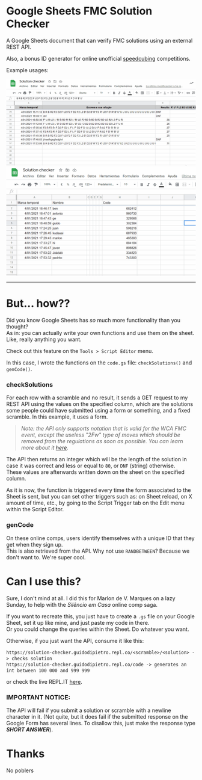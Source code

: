# Google Sheets FMC Solution Checker
A Google Sheets document that can verify FMC solutions using an external REST API.

Also, a bonus ID generator for online unofficial [speedcubing](https://www.worldcubeassociation.org/) competitions.

Example usages:

<img src="gifs/solution-checker-3.gif">

<img src="gifs/code-genner.gif">

---

# But... how??

Did you know Google Sheets has *so* much more functionality than you thought?  
As in: you can actually write your own functions and use them on the sheet. Like, really anything you want.

Check out this feature on the `Tools > Script Editor` menu.

In this case, I wrote the functions on the `code.gs` file: `checkSolutions()` and `genCode()`.

### checkSolutions

For each row with a scramble and no result, it sends a GET request to my REST API using the values on the specified column, which are the solutions some people could have submitted using a form or something, and a fixed scramble. In this example, it uses a form.

> *Note: the API only supports notation that is valid for the WCA FMC event, except the useless "2Fw" type of moves which should be removed from the regulations as soon as possible. You can learn more about it [here](https://www.worldcubeassociation.org/regulations/#12a).*

The API then returns an integer which will be the length of the solution in case it was correct and less or equal to `80`, or `DNF` (string) otherwise.  
These values are afterwards written down on the sheet on the specified column.

As it is now, the function is triggered every time the form associated to the Sheet is sent, but you can set other triggers such as: on Sheet reload, on X amount of time, etc., by going to the Script Trigger tab on the Edit menu within the Script Editor.

### genCode

On these online comps, users identify themselves with a unique ID that they get when they sign up.  
This is also retrieved from the API. Why not use `RANDBETWEEN`? Because we don't want to. We're super cool.

# Can I use this?

Sure, I don't mind at all. I did this for Marlon de V. Marques on a lazy Sunday, to help with the _Silêncio em Casa_ online comp saga.  

If you want to recreate this, you just have to create a `.gs` file on your Google Sheet, set it up like mine, and just paste my code in there.  
Or you could change the queries within the Sheet. Do whatever you want.

Otherwise, if you just want the API, consume it like this:

```
https://solution-checker.guidodipietro.repl.co/<scramble>/<solution> -> checks solution
https://solution-checker.guidodipietro.repl.co/code -> generates an int between 100 000 and 999 999
```

or check the live REPL.IT [here](https://repl.it/@GuidoDipietro/solution-checker).

### IMPORTANT NOTICE:
The API will fail if you submit a solution or scramble with a newline character in it. (Not quite, but it does fail if the submitted response on the Google Form has several lines. To disallow this, just make the response type ***SHORT ANSWER***).

# Thanks

No poblers
